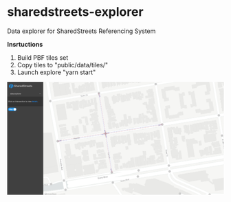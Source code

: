 # sharedstreets-explorer
Data explorer for SharedStreets Referencing System

**Insrtuctions**

1. Build PBF tiles set
2. Copy tiles to "public/data/tiles/"
3. Launch explore "yarn start"



![Explorer Screentshot](images/exmplore.png)
